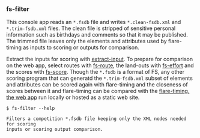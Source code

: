 ### fs-filter

This console app reads an `*.fsdb` file and writes `*.clean-fsdb.xml` and
`*.trim-fsdb.xml` files. The clean file is stripped of sensitive personal
information such as birthdays and comments so that it may be published. The
trimmed file leaves only the elements and attributes used by flare-timing as
inputs to scoring or outputs for comparison.

Extract the inputs for scoring with [extract-input](../extract-input). To
prepare for comparison on the web app, select routes with
[fs-route](../fs-route), the land-outs with [fs-effort](../fs-effort) and the
scores with [fs-score](../fs-score). Though the `*.fsdb` is a format of FS, any
other scoring program that can generatd the `*.trim-fsdb.xml` subset of
elements and attributes can be scored again with flare-timing and the closeness
of scores between it and flare-timing can be compared with the [flare-timing,
the web app](../../app-view) run locally or hosted as a static web site.

    $ fs-filter --help

    Filters a competition *.fsdb file keeping only the XML nodes needed for scoring
    inputs or scoring output comparison.
